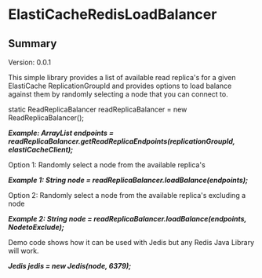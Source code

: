 # ElastiCacheRedisLoadBalancer

## Summary

Version: 0.0.1

This simple library provides a list of available read replica's for a given ElastiCache ReplicationGroupId and provides options to load balance against them by randomly selecting a node that you can connect to.

static ReadReplicaBalancer readReplicaBalancer = new ReadReplicaBalancer();

<b><i>Example: ArrayList<String> endpoints = readReplicaBalancer.getReadReplicaEndpoints(replicationGroupId, elastiCacheClient);</b></i>

Option 1: Randomly select a node from the available replica's

<b><i>Example 1: String node = readReplicaBalancer.loadBalance(endpoints); </b></i>

Option 2: Randomly select a node from the available replica's excluding a node

<b><i>Example 2: String node = readReplicaBalancer.loadBalance(endpoints, NodetoExclude);</b></i>

Demo code shows how it can be used with Jedis but any Redis Java Library will work.

<b><i>Jedis jedis = new Jedis(node, 6379);</b></i>

